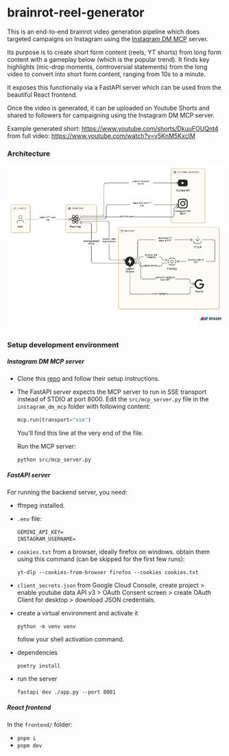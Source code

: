 # brainrot-reel-generator

This is an end-to-end brainrot video generation pipeline which does targeted campaigns on Instagram using the [Instagram DM MCP](https://github.com/trypeggy/instagram_dm_mcp) server.

Its purpose is to create short form content (reels, YT shorts) from long form content with a gameplay below (which is the popular trend). It finds key highlights (mic-drop moments, controversial statements) from the long video to convert into short form content, ranging from 10s to a minute.

It exposes this functionaliy via a FastAPI server which can be used from the beautiful React frontend.

Once the video is generated, it can be uploaded on Youtube Shorts and shared to followers for campaigning using the Instagram DM MCP server.

Example generated short: https://www.youtube.com/shorts/DkuuFOUQnt4 from full video: https://www.youtube.com/watch?v=v5KnM5KxcIM


### Architecture

![architecure diagram](architecture.webp)

### Setup development environment

##### Instagram DM MCP server

- Clone this [repo](https://github.com/trypeggy/instagram_dm_mcp) and follow their setup instructions.

- The FastAPI server expects the MCP server to run in SSE transport instead of STDIO at port 8000. Edit the `src/mcp_server.py` file in the `instagram_dm_mcp` folder with following content:

	```py
	mcp.run(transport="sse")
	```

	You'll find this line at the very end of the file.

	Run the MCP server:
	```
	python src/mcp_server.py
	```

##### FastAPI server

For running the backend server, you need:

- ffmpeg installed.

- `.env` file: 
	```
	GEMINI_API_KEY=
	INSTAGRAM_USERNAME=
	```

- `cookies.txt` from a browser, ideally firefox on windows. obtain them using this command (can be skipped for the first few runs): 
	```
	yt-dlp --cookies-from-browser firefox --cookies cookies.txt
	```

- `client_secrets.json` from Google Cloud Console, create project > enable youtube data API v3 > OAuth Consent screen > create OAuth Client for desktop > download JSON credentials.

- create a virtual environment and activate it

	```
	python -m venv venv
	```

	follow your shell activation command.

- dependencies
	```
	poetry install
	```

- run the server
	```
	fastapi dev ./app.py --port 8001
	```

##### React frontend

In the `frontend/` folder:

- `pnpm i`
- `pnpm dev`
